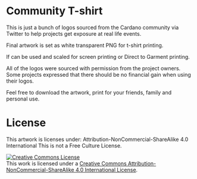 # Community T-shirt
This is just a bunch of logos sourced from the Cardano community via Twitter to help projects get exposure at real life events. 

Final artwork is set as white transparent PNG for t-shirt printing.

If can be used and scaled for screen printing or Direct to Garment printing.

All of the logos were sourced with permission from the project owners. Some projects expressed that there should be no financial gain when using their logos.

Feel free to download the artwork, print for your friends, family and personal use.


# License
This artwork is licenses under:
Attribution-NonCommercial-ShareAlike 4.0 International
This is not a Free Culture License.

<a rel="license" href="http://creativecommons.org/licenses/by-nc-sa/4.0/"><img alt="Creative Commons License" style="border-width:0" src="https://i.creativecommons.org/l/by-nc-sa/4.0/88x31.png" /></a><br />This work is licensed under a <a rel="license" href="http://creativecommons.org/licenses/by-nc-sa/4.0/">Creative Commons Attribution-NonCommercial-ShareAlike 4.0 International License</a>.


